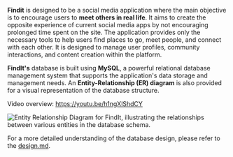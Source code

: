 **Findit** is designed to be a social media application where the main objective is to encourage users to **meet others in real life**. It aims to create the opposite experience of current social media apps by not encouraging prolonged time spent on the site. The application provides only the necessary tools to help users find places to go, meet people, and connect with each other. It is designed to manage user profiles, community interactions, and content creation within the platform. 

**FindIt's** database is built using **MySQL**, a powerful relational database management system that supports the application's data storage and management needs. An **Entity-Relationship (ER) diagram** is also provided for a visual representation of the database structure.

Video overview: https://youtu.be/h1ngXlShdCY

![Entity Relationship Diagram for FindIt, illustrating the relationships between various entities in the database schema.](https://i.imgur.com/PyoE22V.jpeg)

For a more detailed understanding of the database design, please refer to the [design.md](https://github.com/AngelValentino/FindIt/blob/main/DESIGN.md).